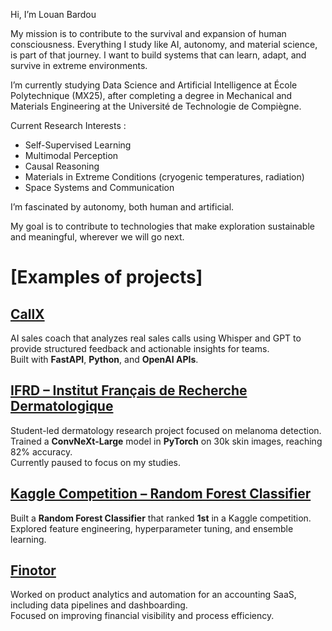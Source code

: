 Hi, I’m Louan Bardou

My mission is to contribute to the survival and expansion of human consciousness. Everything I study like AI, autonomy, and material science, is part of that journey. I want to build systems that can learn, adapt, and survive in extreme environments.

I’m currently studying Data Science and Artificial Intelligence at École Polytechnique (MX25), after completing a degree in Mechanical and Materials Engineering at the Université de Technologie de Compiègne.

Current Research Interests :

- Self-Supervised Learning
- Multimodal Perception
- Causal Reasoning
- Materials in Extreme Conditions (cryogenic temperatures, radiation)
- Space Systems and Communication

I’m fascinated by autonomy, both human and artificial.

My goal is to contribute to technologies that make exploration sustainable and meaningful, wherever we will go next.

# [Examples of projects]

## [CallX](https://callx.fr)
AI sales coach that analyzes real sales calls using Whisper and GPT to provide structured feedback and actionable insights for teams.  
Built with **FastAPI**, **Python**, and **OpenAI APIs**.  

## [IFRD – Institut Français de Recherche Dermatologique](https://github.com/louanbardou/ifrd)
Student-led dermatology research project focused on melanoma detection.  
Trained a **ConvNeXt-Large** model in **PyTorch** on 30k skin images, reaching 82% accuracy.  
Currently paused to focus on my studies.  

## [Kaggle Competition – Random Forest Classifier](https://github.com/louanbardou/kaggle-rf)
Built a **Random Forest Classifier** that ranked **1st** in a Kaggle competition.  
Explored feature engineering, hyperparameter tuning, and ensemble learning.  

## [Finotor](https://github.com/louanbardou/finotor)
Worked on product analytics and automation for an accounting SaaS, including data pipelines and dashboarding.  
Focused on improving financial visibility and process efficiency.
